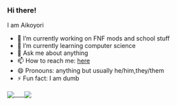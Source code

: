 ### Hi there! 
I am Aikoyori

- 🔭 I’m currently working on FNF mods and school stuff
- 🌱 I’m currently learning computer science
- 💬 Ask me about anything
- 📫 How to reach me: [here](https://aikoyori.xyz/links)
- 😄 Pronouns: anything but usually he/him,they/them
- ⚡ Fun fact: I am dumb


<a align="center" href="https://github.com/Aikoyori">
  <img align="center" src="https://github-readme-stats.vercel.app/api?username=Aikoyori&theme=tokyonight" /> &nbsp;&nbsp;&nbsp;&nbsp;
  <img align="center" src="https://github-readme-stats.vercel.app/api/top-langs/?username=Aikoyori&theme=tokyonight&layout=compact" />
</a>

<!--
**Aikoyori/Aikoyori** is a ✨ _special_ ✨ repository because its `README.md` (this file) appears on your GitHub profile.

Here are some ideas to get you started:


-->
